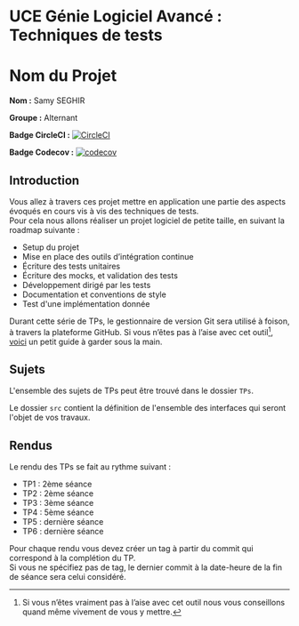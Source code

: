 # UCE Génie Logiciel Avancé : Techniques de tests

# Nom du Projet

**Nom :** Samy SEGHIR

**Groupe :** Alternant

**Badge CircleCI :**
[![CircleCI](https://dl.circleci.com/status-badge/img/gh/SEGHIRSamy/ceri-m1-techniques-de-test/tree/master.svg?style=svg)](https://dl.circleci.com/status-badge/redirect/gh/SEGHIRSamy/ceri-m1-techniques-de-test/tree/master)

**Badge Codecov :**
[![codecov](https://codecov.io/github/SEGHIRSamy/ceri-m1-techniques-de-test/graph/badge.svg?token=DMDH1H58MR)](https://codecov.io/github/SEGHIRSamy/ceri-m1-techniques-de-test)

## Introduction

Vous allez à travers ces projet mettre en application une partie des aspects évoqués en cours vis à vis des techniques de tests.  
Pour cela nous allons réaliser un projet logiciel de petite taille, en suivant la roadmap suivante : 
- Setup du projet
- Mise en place des outils d’intégration continue
- Écriture des tests unitaires
- Écriture des mocks, et validation des tests
- Développement dirigé par les tests
- Documentation et conventions de style
- Test d'une implémentation donnée

Durant cette série de TPs, le gestionnaire de version Git sera utilisé à foison, à travers la plateforme GitHub. Si vous n’êtes pas à l’aise avec cet outil[^1], [voici](http://rogerdudler.github.io/git-guide/) un petit guide à garder sous la main.

## Sujets

L'ensemble des sujets de TPs peut être trouvé dans le dossier `TPs`.

Le dossier `src` contient la définition de l'ensemble des interfaces qui seront l'objet de vos travaux.

## Rendus

Le rendu des TPs se fait au rythme suivant :

- TP1 : 2ème séance
- TP2 : 2ème séance
- TP3 : 3ème séance
- TP4 : 5ème séance
- TP5 : dernière séance
- TP6 : dernière séance

Pour chaque rendu vous devez créer un tag à partir du commit qui correspond à la complétion du TP.  
Si vous ne spécifiez pas de tag, le dernier commit à la date-heure de la fin de séance sera celui considéré.

[^1]: Si vous n’êtes vraiment pas à l’aise avec cet outil nous vous conseillons quand même vivement de vous y mettre.
